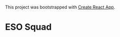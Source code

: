 This project was bootstrapped with [Create React App](https://github.com/facebook/create-react-app).

# ESO Squad
